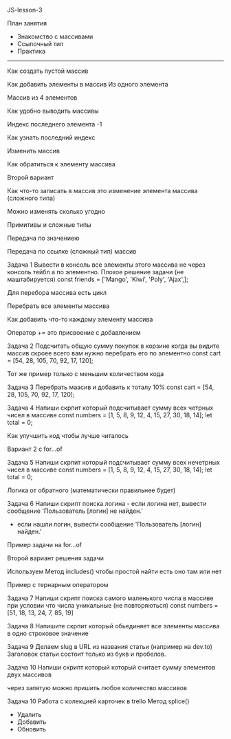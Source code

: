 JS-lesson-3

План занятия

- Знакомство с массивами
- Ссылочный тип
- Практика
_______________________________________________________________________________________________________________________________________________________________________

Как создать пустой массив

Как добавить элементы в массив Из одного элемента

Массив из 4 элементов

Как удобно выводить массивы

Индекс последнего элемента -1

Как узнать последний индекс

Изменить массив

Как обратиться к элементу массива

Второй вариант

Как что-то записать в массив это изменение элемента массива (сложного типа)

Можно изменять сколько угодно

Примитивы и сложные типы

Передача по значениею

Передача по ссылке (сложный тип) массив

Задача 1 Вывести в консоль все элементы этого массива не через консоль тейбл а по элементно. Плохое решение задачи (не маштабируется)
const friends = ['Mango', 'Kiwi', 'Poly', 'Ajax',];

 Для перебора массива есть цикл
 
 Перебрать все элементы массива 
 
 Как добавить что-то каждому элементу массива
 
 Оператор += это присвоение с добавлением
 
 Задача 2 Подсчитать общую сумму покупок в корзине когда вы видите массив скроее всего вам нужно перебрать его по элементно
 const cart = [54, 28, 105, 70, 92, 17, 120];
 
 Тот же пример только с меньшим количеством кода
 
 Задача 3 Перебрать маасив и добавить к тоталу 10% const cart = [54, 28, 105, 70, 92, 17, 120];
 
  Задача 4 Напиши скрпит который подсчитывает сумму всех четрных чисел в массиве const numbers = [1, 5, 8, 9, 12, 4, 15, 27, 30, 18, 14]; let total = 0;
  
  Как улучшить код чтобы лучше читалось
  
  Вариант 2 с for...of
  
  Задача 5 Напиши скрпит который подсчитывает сумму всех нечетрных чисел в массиве const numbers = [1, 5, 8, 9, 12, 4, 15, 27, 30, 18, 14]; let total = 0;
  
  Логика от обратного (математически правильнее будет)
  
  Задача 6 Напиши скрипт поиска логина - если логина нет, вывести сообщение 'Пользователь [логин] не найден.'
  - если нашли логин, вывести сообщение 'Пользователь [логин] найден.'
  
  Пример задачи на for...of
  
  Второй вариант решения задачи
  
  Используем Метод includes() чтобы простой найти есть оно там или нет
  
  Пример с тернарным оператором
  
  Задача 7 Напиши скрипт поиска самого маленького числа в массиве при условии что числа уникальные (не повторяються) const numbers = [51, 18, 13, 24, 7, 85, 19]
  
  Задача 8 Напишите скрпит который обьединяет все элементы массива в одно строковое значение
  
  Задача 9 Делаем slug в URL из названия статьи (например на dev.to) Заголовок статьи состоит только из букв и пробелов.
  
  Задача 10 Напиши скрипт который который считает сумму элементов двух массивов
  
  через запятую можно пришить любое количество массивов
  
  Задача 10 Работа с колекцией карточек в trello Метод splice() 
  - Удалить 
  - Добавить 
  - Обновить
  
   
   
